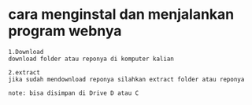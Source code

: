 

# cara menginstal dan menjalankan program webnya

    1.Download 
    download folder atau reponya di komputer kalian  

    2.extract
    jika sudah mendownload reponya silahkan extract folder atau reponya

    note: bisa disimpan di Drive D atau C

    

